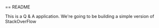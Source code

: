 == README

This is a Q & A application. We're going to be building a simple version of StackOverFlow

